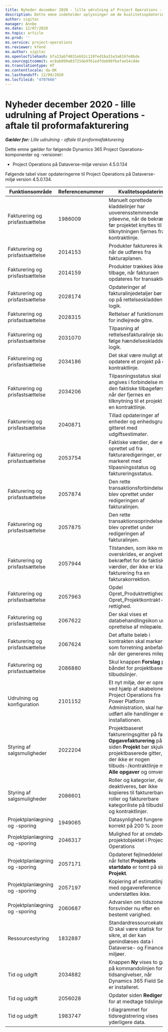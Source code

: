 ```yaml
---
title: Nyheder december 2020 - lille udrulning af Project Operations - aftale til proformafakturering
description: Dette emne indeholder oplysninger om de kvalitetsopdateringer, der er tilgængelige i udgivelsen i december 2020 til den lille udrulning af Project Operations - aftale til proformafakturering.
author: sigitac
manager: Annbe
ms.date: 12/07/2020
ms.topic: article
ms.prod: ''
ms.service: project-operations
ms.reviewer: kfend
ms.author: sigitac
ms.openlocfilehash: bfa13ab74031eb52c128fed16a31e3a8167e8bde
ms.sourcegitcommit: ec8ab099a03725de9f61edfdeb90fbefae54cd4e
ms.translationtype: HT
ms.contentlocale: da-DK
ms.lasthandoff: 12/09/2020
ms.locfileid: "4707666"
---
```

# <a name="whats-new-december-2020---project-operations-lite-deployment---deal-to-proforma-invoicing"></a>Nyheder december 2020 - lille udrulning af Project Operations - aftale til proformafakturering

_**Gælder for:** Lille udrulning - aftale til proformafakturering_

Dette emne gælder for følgende Dynamics 365 Project Operations-komponenter og -versioner:

  - Project Operations på Dataverse-miljø version 4.5.0.134 

Følgende tabel viser opdateringerne til Project Operations på Dataverse-miljø version 4.5.0.134.

| **Funktionsområde** | **Referencenummer** | **Kvalitetsopdatering** |
| --- | --- | --- |
| Fakturering og prisfastsættelse | 1986009 | Manuelt oprettede kladdelinjer har uoverensstemmende ydeevne, når de bekræftes, før projektet knyttes til eller tilknytningen fjernes fra en kontraktlinje. |
| Fakturering og prisfastsættelse | 2014153 | Produkter faktureres ikke, når de udføres fra fakturaplanen. |
| Fakturering og prisfastsættelse | 2014159 | Produkter trækkes ikke tilbage, når fakturaen opdateres for transaktioner. |
| Fakturering og prisfastsættelse | 2028174 | Opdateringer af fakturalinjedetaljer bør følge op på rettelseskladdens logik. |
| Fakturering og prisfastsættelse | 2028315 | Rettelser af funktionsmåden for indlejrede gitre. |
| Fakturering og prisfastsættelse | 2031070 | Tilpasning af rettelsesfakturalinje skal følge hændelseskladdens logik. |
| Fakturering og prisfastsættelse | 2034186 | Det skal være muligt at opdatere et projekt på en kontraktlinje. |
| Fakturering og prisfastsættelse | 2034206 | Tilpasningsstatus skal angives i forbindelse med den faktiske tilbageførsel, når der fjernes en tilknytning til et projekt fra en kontraktlinje. |
| Fakturering og prisfastsættelse | 2040871 | Tillad opdateringer af enheder og enhedsgrupper i gitteret med udgiftsestimater. |
| Fakturering og prisfastsættelse | 2053754 | Faktiske værdier, der er oprettet ud fra fakturaredigeringer, er ikke markeret med tilpasningsstatus og faktureringsstatus. |
| Fakturering og prisfastsættelse | 2057874 | Den rette transaktionsforbindelse, der blev oprettet under redigeringen af fakturalinjen. |
| Fakturering og prisfastsættelse | 2057875 | Den rette transaktionsoprindelse, der blev oprettet under redigeringen af fakturalinjen. |
| Fakturering og prisfastsættelse | 2057944 | Tilstanden, som ikke må overskrides, er angivet som bekræftet for de faktiske værdier, der ikke er klar til fakturering fra en fakturakorrektion. |
| Fakturering og prisfastsættelse | 2057963 | Opdel Opret\_Produktrettighed fra Opret\_Projektkontrakt-rettighed. |
| Fakturering og prisfastsættelse | 2067622 | Der skal vises et databehandlingsikon under oprettelse af milepæle. |
| Fakturering og prisfastsættelse | 2067624 | Det aftalte beløb i kontrakten skal markeres som forretning anbefales, når der genereres milepæle. |
| Fakturering og prisfastsættelse | 2086880 | Skul knappen **Forslag** på båndet for projektbaserede tilbudslinjer. |
| Udrulning og konfiguration | 2101152 | Et nyt miljø, der er oprettet ved hjælp af skabelonen for Project Operations fra Power Platform Administration, skal have udført alle handlinger efter installationen. |
| Styring af salgsmuligheder | 2022204 | Projektbaseret faktureringsgitter på fanen **Opgavefakturering** på siden **Projekt** bør skjule det projektbaserede gitter, hvis der ikke er nogen tilbuds-/kontraktlinje med **Alle opgaver** og omvendt. |
| Styring af salgsmuligheder | 2086601 | Roller og kategorier, der deaktiveres, bør ikke kopieres til fakturerbare roller og fakturerbare kategoriliste på tilbudslinjer og kontraktlinjer. |
| Projektplanlægning og -sporing | 1949065 | Datasynlighed fungerer korrekt på 200 % zoom |
| Projektplanlægning og -sporing | 2046317 | Mulighed for at omdøbe projektobjektet i Project Operations |
| Projektplanlægning og -sporing | 2057171 | Opdateret fejlmeddelelse, når feltet **Projektets startdato** er tomt på siden **Projekt**. |
| Projektplanlægning og -sporing | 2057197 | Kopiering af estimatlinje med opgavereference understøttes ikke. |
| Projektplanlægning og -sporing | 2060687 | Advarslen om tidszonen forsvinder nu efter en bestemt varighed. |
| Ressourcestyring | 1832887 | Standardressourcekategori-ID skal være statisk for at sikre, at der kan genindlæses data i Dataverse- og Finance-miljøer. |
| Tid og udgift | 2034882 | Knappen **Ny** vises to gange på kommandolinjen for tidsangivelser, når Dynamics 365 Field Service er installeret. |
| Tid og udgift | 2056028 | Opdater siden **Rediger tid** for at medtage tidslinje. |
| Tid og udgift | 1983747 | I diagrammet for tidsregistrering vises yderligere data. |
